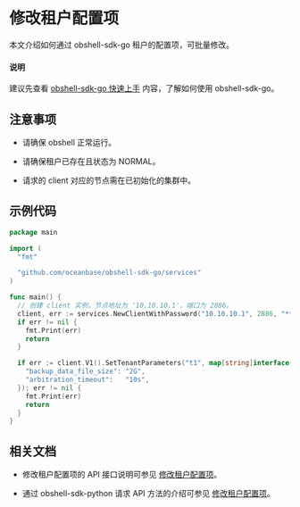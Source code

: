 # 修改租户配置项

本文介绍如何通过 obshell-sdk-go 租户的配置项，可批量修改。

<main id="notice" type='explain'>
  <h4>说明</h4>
  <p>建议先查看 <a href='../100.quickstart-of-go.md'>obshell-sdk-go 快速上手</a> 内容，了解如何使用 obshell-sdk-go。</p>
</main>

## 注意事项

* 请确保 obshell 正常运行。

* 请确保租户已存在且状态为 NORMAL。

* 请求的 client 对应的节点需在已初始化的集群中。

## 示例代码

```go
package main

import (
  "fmt"

  "github.com/oceanbase/obshell-sdk-go/services"
)

func main() {
  // 创建 client 实例，节点地址为 '10.10.10.1'，端口为 2886。
  client, err := services.NewClientWithPassword("10.10.10.1", 2886, "****")
  if err != nil {
    fmt.Print(err)
    return
  }

  if err := client.V1().SetTenantParameters("t1", map[string]interface{}{
    "backup_data_file_size": "2G",
    "arbitration_timeout":   "10s",
  }); err != nil {
    fmt.Print(err)
    return
  }
}
```

## 相关文档

* 修改租户配置项的 API 接口说明可参见 [修改租户配置项](../../../400.obshell-api-reference/500.tenant-management/700.modify-tenant-configuration-items.md)。

* 通过 obshell-sdk-python 请求 API 方法的介绍可参见 [修改租户配置项](../../100.python/500.tenant-management/700.modify-tenant-configuration-items-of-python.md)。
